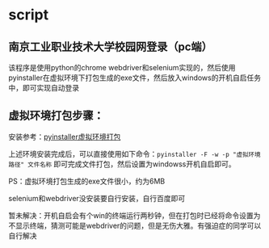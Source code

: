 # script
## 南京工业职业技术大学校园网登录（pc端）

该程序是使用python的chrome webdriver和selenium实现的，然后使用pyinstaller在虚拟环境下打包生成的exe文件，然后放入windows的开机自启任务中，即可实现自动登录


## 虚拟环境打包步骤：

安装参考：[pyinstaller虚拟环境打包](https://www.jianshu.com/p/2656fbc01c54)

上述环境安装完成后，可以直接使用如下命令：```pyinstaller -F -w -p "虚拟环境路径" 文件名称``` 即可完成文件打包，然后设置为windowss开机自启即可。

PS：虚拟环境打包生成的exe文件很小，约为6MB

selenium和webdriver没安装要自行安装，自行百度即可

暂未解决：开机自启会有个win的终端运行两秒钟，但在打包时已经将命令设置为不显示终端，猜测可能是webdriver的问题，但是无伤大雅。有强迫症的同学可以自行解决
